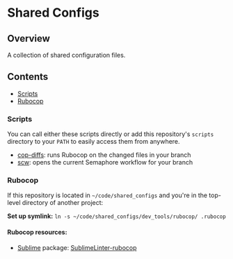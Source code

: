 # Shared Configs

## Overview

A collection of shared configuration files.

## Contents

* [Scripts](#scripts)
* [Rubocop](#rubocop)

### Scripts

You can call either these scripts directly or add this repository's `scripts`
directory to your `PATH` to easily access them from anywhere.

* [cop-diffs](/dev_tools/scripts/cop-diffs): runs Rubocop on the changed files in your branch
* [scw](/dev_tools/scripts/scw): opens the current Semaphore workflow for your branch

### Rubocop

If this repository is located in `~/code/shared_configs` and you're in the
top-level directory of another project:

**Set up symlink:** `ln -s ~/code/shared_configs/dev_tools/rubocop/ .rubocop`

#### Rubocop resources:

* [Sublime](https://www.sublimetext.com/) package:
  [SublimeLinter-rubocop](https://github.com/SublimeLinter/SublimeLinter-rubocop)
